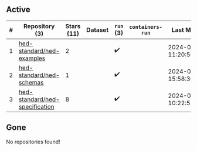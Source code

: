 ## Active
| # | Repository (3) | Stars (11) | Dataset | `run` (3) | `containers-run` | Last Modified |
| --- | --- | --- | --- | --- | --- | --- |
| 1 | [hed-standard/hed-examples](https://github.com/hed-standard/hed-examples) | 2 |  | :heavy_check_mark: |  | 2024-07-05 11:20:56+00:00 |
| 2 | [hed-standard/hed-schemas](https://github.com/hed-standard/hed-schemas) | 1 |  | :heavy_check_mark: |  | 2024-06-25 15:58:30+00:00 |
| 3 | [hed-standard/hed-specification](https://github.com/hed-standard/hed-specification) | 8 |  | :heavy_check_mark: |  | 2024-07-05 10:22:55+00:00 |

## Gone
No repositories found!
